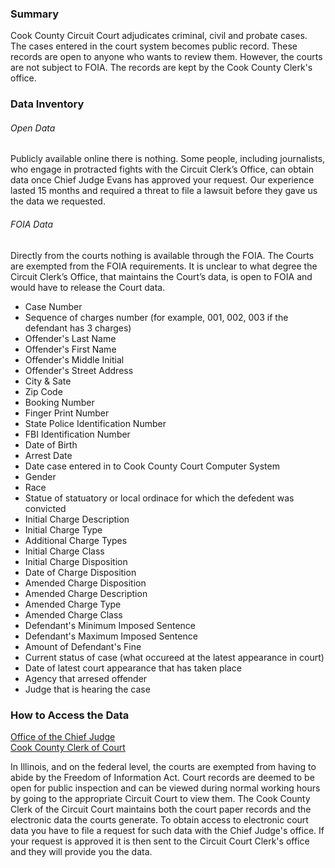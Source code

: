 ### Summary  
Cook County Circuit Court adjudicates criminal, civil and probate cases. The cases entered in the court system becomes public record. These records are open to anyone who wants to review them. However, the courts are not subject to FOIA. The records are kept by the Cook County Clerk's office. 


### Data Inventory
###### Open Data
Publicly available online there is nothing. Some people, including journalists, who engage in protracted fights with the Circuit Clerk’s Office, can obtain data once Chief Judge Evans has approved your request. Our experience lasted 15 months and required a threat to file a lawsuit before they gave us the data we requested. 

###### FOIA Data
Directly from the courts nothing is available through the FOIA. The Courts are exempted from the FOIA requirements. It is unclear to what degree the Circuit Clerk’s Office, that maintains the Court’s data, is open to FOIA and would have to release the Court data.
- Case Number
- Sequence of charges number (for example, 001, 002, 003 if the defendant has 3 charges) 
- Offender's Last Name
- Offender's First Name
- Offender's Middle Initial
- Offender's Street Address
- City & Sate
- Zip Code
- Booking Number
- Finger Print Number
- State Police Identification Number
- FBI Identification Number
- Date of Birth
- Arrest Date
- Date case entered in to Cook County Court Computer System
- Gender
- Race
- Statue of statuatory or local ordinace for which the defedent was convicted
- Initial Charge Description
- Initial Charge Type
- Additional Charge Types
- Initial Charge Class
- Initial Charge Disposition
- Date of Charge Disposition
- Amended Charge Disposition
- Amended Charge Description
- Amended Charge Type
- Amended Charge Class
- Defendant's Minimum Imposed Sentence
- Defendant's Maximum Imposed Sentence
- Amount of Defendant's Fine
- Current status of case (what occureed at the latest appearance in court)
- Date of latest court appearance that has taken place
- Agency that arresed offender
- Judge that is hearing the case

### How to Access the Data
[Office of the Chief Judge](http://www.cookcountygov.com/portal/server.pt/community/chief_judge,_office_of_the/261)  
[Cook County Clerk of Court](http://www.cookcountyclerkofcourt.org/)

In Illinois, and on the federal level, the courts are exempted from having to abide by the Freedom of Information Act. Court records are deemed to be open for public inspection and can be viewed during normal working hours by going to the appropriate Circuit Court to view them.  The Cook County Clerk of the Circuit Court maintains both the court paper records and the electronic data the courts generate.  To obtain access to electronic court data you have to file a request for such data with the Chief Judge's office.  If your request is approved it is then sent to the Circuit Court Clerk's office and they will provide you the data.  